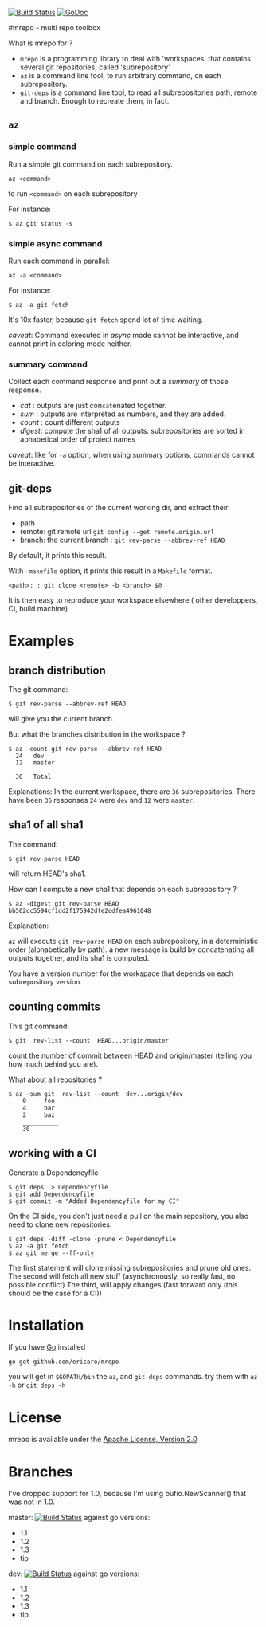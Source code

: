 [![Build Status](https://travis-ci.org/ericaro/mrepo.png?branch=master)](https://travis-ci.org/ericaro/mrepo) [![GoDoc](https://godoc.org/github.com/ericaro/mrepo?status.svg)](https://godoc.org/github.com/ericaro/mrepo)


#mrepo - multi repo toolbox

What is mrepo for ?

  - `mrepo` is a programming library to deal with 'workspaces' that contains several git repositories, called 'subrepository'
  - `az` is a command line tool, to run arbitrary command, on each subrepository.
  - `git-deps` is a command line tool, to read all subrepositories path, remote and branch. Enough to recreate them, in fact.


## `az`

### simple command

Run a simple git command on each subrepository. 

    az <command>

to run `<command>` on each subrepository

For instance:

    $ az git status -s


### simple async command

Run each command in parallel:

    az -a <command>

For instance:

    $ az -a git fetch

It's 10x faster, because `git fetch` spend lot of time waiting.

*caveat*:
Command executed in *async* mode cannot be interactive, and cannot print in coloring mode neither.


### summary command


Collect each command response and print out a *summary* of those response.

 - *cat*   : outputs are just con`cat`enated together.
 - *sum*   : outputs are interpreted as numbers, and they are added.
 - *count* : count different outputs
 - *digest*: compute the sha1 of all outputs. subrepositories are sorted in aphabetical order of project names

*caveat*: like for `-a` option, when using summary options, commands cannot be interactive.

## git-deps

Find all subrepositories of the current working dir, and extract their:

  - path
  - remote: git remote url `git config --get remote.origin.url`
  - branch: the current branch : `git rev-parse --abbrev-ref HEAD`

By default, it prints this result.

With `-makefile` option, it prints this result in a `Makefile` format.

    <path>: ; git clone <remote> -b <branch> $@

It is then easy to reproduce your workspace elsewhere ( other developpers, CI, build machine)

# Examples

## branch distribution

The git command:

    $ git rev-parse --abbrev-ref HEAD

will give you the current branch.

But what the branches distribution in the workspace ?

    $ az -count git rev-parse --abbrev-ref HEAD
      24   dev
      12   master
    
      36   Total

Explanations:
In the current workspace, there are `36` subrepositories.
There have been `36`  responses
`24` were `dev` and `12` were `master`.

## sha1 of all sha1

The command:

    $ git rev-parse HEAD

will return HEAD's sha1.

How can I compute a new sha1 that depends on each subrepository ?

    $ az -digest git rev-parse HEAD
    bb502cc5594cf1dd2f175942dfe2cdfea4961048

Explanation:

`az` will execute `git rev-parse HEAD` on each subrepository, in a deterministic order (alphabetically by path).
a new message is build by concatenating all outputs together, and its sha1 is computed.

You have a version number for the workspace that depends on each subrepository version.

## counting commits

This git command:

    $ git  rev-list --count  HEAD...origin/master

count the number of commit between HEAD and origin/master (telling you how much behind you are).

What about all repositories ?

    $ az -sum git  rev-list --count  dev...origin/dev
        0     foo
        4     bar
        2     baz
        __________
        30  

## working with a CI

Generate a Dependencyfile

    $ git deps  > Dependencyfile
    $ git add Dependencyfile
    $ git commit -m "Added Dependencyfile for my CI"

On the CI side, you don't just need a pull on the main repository, you also need to clone new repositories:

    $ git deps -diff -clone -prune < Dependencyfile
    $ az -a git fetch
    $ az git merge --ff-only

The first statement will clone missing subrepositories and prune old ones.
The second will fetch all new stuff (asynchronously, so really fast, no possible conflict)
The third, will apply changes (fast forward only (this should be the case for a CI))


# Installation

If you have [Go](http://golang.org) installed 

    go get github.com/ericaro/mrepo

you will get in `$GOPATH/bin` the `az`, and `git-deps` commands. try them with `az -h` or `git deps -h`

# License

mrepo is available under the [Apache License, Version 2.0](http://www.apache.org/licenses/LICENSE-2.0.html).

# Branches


I've dropped support for 1.0, because I'm using bufio.NewScanner() that was not in 1.0.

master: [![Build Status](https://travis-ci.org/ericaro/mrepo.png?branch=master)](https://travis-ci.org/ericaro/mrepo) against go versions:

  - 1.1
  - 1.2
  - 1.3
  - tip

dev: [![Build Status](https://travis-ci.org/ericaro/mrepo.png?branch=dev)](https://travis-ci.org/ericaro/mrepo) against go versions:

  - 1.1
  - 1.2
  - 1.3
  - tip


